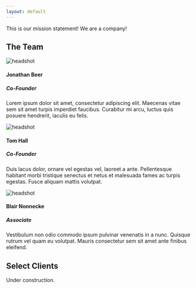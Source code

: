 ```yaml
---
layout: default
---
```

This is our mission statement! We are a company!

## The Team
<div class="media">
  <div class="media-left media-middle">
    <img src="http://placehold.it/80x80" alt="headshot" />
  </div>
  <div class="media-body">
    <h4 class="media-heading">Jonathan Beer</h4>
    <h5>Co-Founder</h5>
    <p>
      Lorem ipsum dolor sit amet, consectetur adipiscing elit. Maecenas vitae sem sit amet turpis imperdiet faucibus. Curabitur mi 
      arcu, luctus quis posuere hendrerit, iaculis eu felis.
    </p>
  </div>
</div>
<div class="media">
  <div class="media-left media-middle">
    <img src="http://placehold.it/80x80" alt="headshot" />
  </div>
  <h4 class="media-heading">Tom Hall</h4>
  <h5>Co-Founder</h5>
  <p>
    Duis lacus dolor, ornare vel egestas vel, laoreet a ante. Pellentesque habitant morbi tristique senectus et netus et malesuada 
    fames ac turpis egestas. Fusce aliquam mattis volutpat.
  </p>
</div>
<div class="media">
  <div class="media-left media-middle">
    <img src="http://placehold.it/80x80" alt="headshot" />
  </div>
  <h4 class="media-heading">Blair Nonnecke</h4>
  <h5>Associate</h5>
  <p>
    Vestibulum non odio commodo ipsum pulvinar venenatis in a nunc. Quisque rutrum vel quam eu volutpat. Mauris consectetur sem sit 
    amet ante finibus eleifend.
  </p>
</div>

## Select Clients
Under construction.
